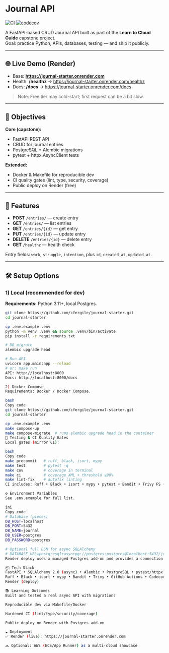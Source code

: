 # Journal API

[![CI](https://github.com/cfergile/journal-starter/actions/workflows/ci.yml/badge.svg)](https://github.com/cfergile/journal-starter/actions/workflows/ci.yml)
[![codecov](https://codecov.io/gh/cfergile/journal-starter/branch/main/graph/badge.svg)](https://codecov.io/gh/cfergile/journal-starter)

A FastAPI-based CRUD Journal API built as part of the **Learn to Cloud Guide** capstone project.  
Goal: practice Python, APIs, databases, testing — and ship it publicly.

---

## 🌐 Live Demo (Render)
- Base: **https://journal-starter.onrender.com**  
- Health: **/healthz** → https://journal-starter.onrender.com/healthz  
- Docs: **/docs** → https://journal-starter.onrender.com/docs

> Note: Free tier may cold-start; first request can be a bit slow.

---

## 🎯 Objectives

**Core (capstone):**
- FastAPI REST API
- CRUD for journal entries
- PostgreSQL + Alembic migrations
- pytest + httpx.AsyncClient tests

**Extended:**
- Docker & Makefile for reproducible dev
- CI quality gates (lint, type, security, coverage)
- Public deploy on Render (free)

---

## 🚀 Features

- **POST** `/entries/` — create entry  
- **GET** `/entries/` — list entries  
- **GET** `/entries/{id}` — get entry  
- **PUT** `/entries/{id}` — update entry  
- **DELETE** `/entries/{id}` — delete entry  
- **GET** `/healthz` — health check

Entry fields: `work`, `struggle`, `intention`, plus `id`, `created_at`, `updated_at`.

---

## 🛠 Setup Options

### 1) Local (recommended for dev)
**Requirements:** Python 3.11+, local Postgres.

```bash
git clone https://github.com/cfergile/journal-starter.git
cd journal-starter

cp .env.example .env
python -m venv .venv && source .venv/bin/activate
pip install -r requirements.txt

# DB migrate
alembic upgrade head

# Run API
uvicorn app.main:app --reload
# or: make run
API: http://localhost:8000
Docs: http://localhost:8000/docs

2) Docker Compose
Requirements: Docker / Docker Compose.

bash
Copy code
git clone https://github.com/cfergile/journal-starter.git
cd journal-starter

cp .env.example .env
make compose-up
make compose-migrate  # runs alembic upgrade head in the container
🧪 Testing & CI Quality Gates
Local gates (mirror CI):

bash
Copy code
make precommit   # ruff, black, isort, mypy
make test        # pytest -q
make cov         # coverage in terminal
make ci          # coverage XML + threshold ≥90%
make lint-fix    # autofix linting
CI includes: Ruff • Black • isort • mypy • pytest • Bandit • Trivy FS (passing) • Codecov.

⚙️ Environment Variables
See .env.example for full list.

ini
Copy code
# Database (pieces)
DB_HOST=localhost
DB_PORT=5432
DB_NAME=journal
DB_USER=postgres
DB_PASSWORD=postgres

# Optional full DSN for async SQLAlchemy
# DATABASE_URL=postgresql+asyncpg://postgres:postgres@localhost:5432/journal
Render deploy uses a managed Postgres add-on and provides a connection string via environment; the app’s Alembic env is configured to use psycopg3 for migrations.

📦 Tech Stack
FastAPI • SQLAlchemy 2.0 (async) • Alembic • PostgreSQL • pytest/httpx
Ruff • Black • isort • mypy • Bandit • Trivy • GitHub Actions • Codecov
Render (deploy)

📚 Learning Outcomes
Built and tested a real async API with migrations

Reproducible dev via Makefile/Docker

Hardened CI (lint/type/security/coverage)

Public deploy on Render with Postgres add-on

☁️ Deployment
✅ Render (live): https://journal-starter.onrender.com

🔜 Optional: AWS (ECS/App Runner) as a multi-cloud showcase